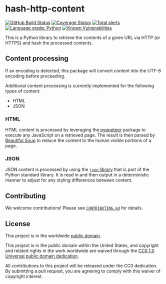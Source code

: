 # hash-http-content #

[![GitHub Build Status](https://github.com/cisagov/hash-http-content/workflows/build/badge.svg)](https://github.com/cisagov/hash-http-content/actions)
[![Coverage Status](https://coveralls.io/repos/github/cisagov/hash-http-content/badge.svg?branch=develop)](https://coveralls.io/github/cisagov/hash-http-content?branch=develop)
[![Total alerts](https://img.shields.io/lgtm/alerts/g/cisagov/hash-http-content.svg?logo=lgtm&logoWidth=18)](https://lgtm.com/projects/g/cisagov/hash-http-content/alerts/)
[![Language grade: Python](https://img.shields.io/lgtm/grade/python/g/cisagov/hash-http-content.svg?logo=lgtm&logoWidth=18)](https://lgtm.com/projects/g/cisagov/hash-http-content/context:python)
[![Known Vulnerabilities](https://snyk.io/test/github/cisagov/hash-http-content/develop/badge.svg)](https://snyk.io/test/github/cisagov/hash-http-content)

This is a Python library to retrieve the contents of a given URL via HTTP (or
HTTPS) and hash the processed contents.

## Content processing ##

If an encoding is detected, this package will convert content into the UTF-8
encoding before proceeding.

Additional content processing is currently implemented for the following types
of content:

* HTML
* JSON

### HTML ###

HTML content is processed by leveraging the
[pyppeteer](https://github.com/pyppeteer/pyppeteer) package to execute any
JavaScript on a retrieved page. The result is then parsed by
[Beautiful Soup](https://www.crummy.com/software/BeautifulSoup/) to reduce the
content to the human visible portions of a page.

### JSON ###

JSON content is processed by using the
[`json` library](https://docs.python.org/3/library/json.html) that is part of
the Python standard library. It is read in and then output in a deterministic
manner to adjust for any styling differences between content.

## Contributing ##

We welcome contributions!  Please see [`CONTRIBUTING.md`](CONTRIBUTING.md) for
details.

## License ##

This project is in the worldwide [public domain](LICENSE).

This project is in the public domain within the United States, and
copyright and related rights in the work worldwide are waived through
the [CC0 1.0 Universal public domain
dedication](https://creativecommons.org/publicdomain/zero/1.0/).

All contributions to this project will be released under the CC0
dedication. By submitting a pull request, you are agreeing to comply
with this waiver of copyright interest.
